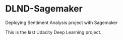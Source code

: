# DLND-Sagemaker
Deploying Sentiment Analysis project with Sagemaker

This is the last Udacity Deep Learning project.
